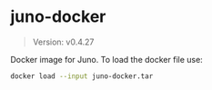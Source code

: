 # juno-docker

> Version: v0.4.27

Docker image for Juno. To load the docker file use:

```bash
docker load --input juno-docker.tar
```
